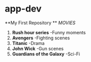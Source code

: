 # app-dev #
**My First Repository **
 *MOVIES*

1. **Rush hour series**
-Funny moments
3. **Avengers**
-Fighting scenes
5. **Titanic**
-Drama
7. **John Wick**
-Gun scenes
9. **Guardians of the Galaxy**
-Sci-Fi 
  
